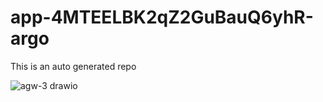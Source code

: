 # app-4MTEELBK2qZ2GuBauQ6yhR-argo
This is an auto generated repo

![agw-3 drawio](https://github.com/user-attachments/assets/d9c5ba3c-e075-4c3d-bae1-88a23e051f40)


